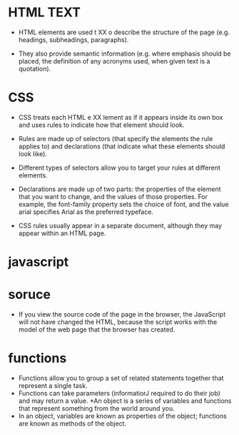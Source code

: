 # HTML TEXT

* HTML elements are used t XX o describe the structure of
the page (e.g. headings, subheadings, paragraphs).

* They also provide semantic information (e.g. where
emphasis should be placed, the definition of any
acronyms used, when given text is a quotation).

# CSS

* CSS treats each HTML e XX lement as if it appears inside
its own box and uses rules to indicate how that
element should look.

* Rules are made up of selectors (that specify the
elements the rule applies to) and declarations (that
indicate what these elements should look like).

* Different types of selectors allow you to target your
rules at different elements.

* Declarations are made up of two parts: the properties
of the element that you want to change, and the values
of those properties. For example, the font-family
property sets the choice of font, and the value arial
specifies Arial as the preferred typeface.

* CSS rules usually appear in a separate document,
although they may appear within an HTML page.

# javascript
# soruce

* If you view the source code of the page in the browser,
the JavaScript will not have changed the HTML,
because the script works with the model of the web
page that the browser has created.
# functions 
* Functions allow you to group a set of related
statements together that represent a single task.
* Functions can take parameters (informatiorJ required
to do their job) and may return a value.
*An object is a series of variables and functions that
represent something from the world around you.
* In an object, variables are known as properties of the
object; functions are known as methods of the object.




